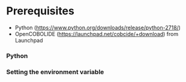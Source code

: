 # Prerequisites
- Python (https://www.python.org/downloads/release/python-2718/)
- OpenCOBOLIDE (https://launchpad.net/cobcide/+download) from Launchpad

### Python
### Setting the environment variable
